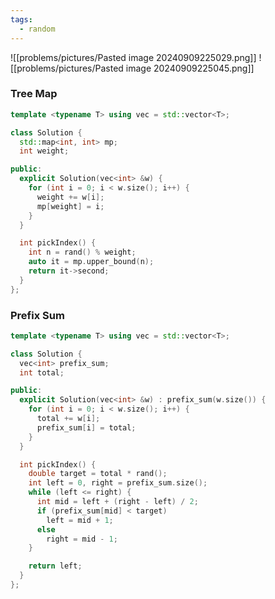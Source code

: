 ```yaml
---
tags:
  - random
---
```

![[problems/pictures/Pasted image 20240909225029.png]]
![[problems/pictures/Pasted image 20240909225045.png]]


### Tree Map

```c++
template <typename T> using vec = std::vector<T>;

class Solution {
  std::map<int, int> mp;
  int weight;

public:
  explicit Solution(vec<int> &w) {
    for (int i = 0; i < w.size(); i++) {
      weight += w[i];
      mp[weight] = i;
    }
  }

  int pickIndex() {
    int n = rand() % weight;
    auto it = mp.upper_bound(n);
    return it->second;
  }
};
```


### Prefix Sum

```c++
template <typename T> using vec = std::vector<T>;

class Solution {
  vec<int> prefix_sum;
  int total;

public:
  explicit Solution(vec<int> &w) : prefix_sum(w.size()) {
    for (int i = 0; i < w.size(); i++) {
      total += w[i];
      prefix_sum[i] = total;
    }
  }

  int pickIndex() {
    double target = total * rand();
    int left = 0, right = prefix_sum.size();
    while (left <= right) {
      int mid = left + (right - left) / 2;
      if (prefix_sum[mid] < target)
        left = mid + 1;
      else
        right = mid - 1;
    }

    return left;
  }
};
```
